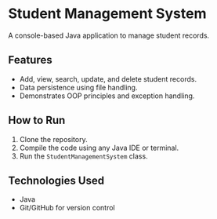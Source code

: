 # Student Management System
A console-based Java application to manage student records.
## Features
- Add, view, search, update, and delete student records.
- Data persistence using file handling.
- Demonstrates OOP principles and exception handling.
## How to Run
1. Clone the repository.
2. Compile the code using any Java IDE or terminal.
3. Run the `StudentManagementSystem` class.
## Technologies Used
- Java
- Git/GitHub for version control